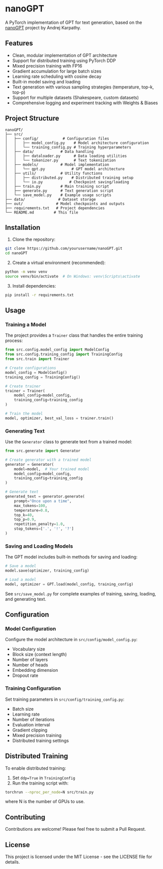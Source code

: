# nanoGPT

A PyTorch implementation of GPT for text generation, based on the [nanoGPT](https://github.com/karpathy/nanoGPT) project by Andrej Karpathy.

## Features

- Clean, modular implementation of GPT architecture
- Support for distributed training using PyTorch DDP
- Mixed precision training with FP16
- Gradient accumulation for large batch sizes
- Learning rate scheduling with cosine decay
- Built-in model saving and loading
- Text generation with various sampling strategies (temperature, top-k, top-p)
- Support for multiple datasets (Shakespeare, custom datasets)
- Comprehensive logging and experiment tracking with Weights & Biases

## Project Structure

```
nanoGPT/
├── src/
│   ├── config/           # Configuration files
│   │   ├── model_config.py    # Model architecture configuration
│   │   └── training_config.py # Training hyperparameters
│   ├── data/            # Data handling
│   │   ├── dataloader.py      # Data loading utilities
│   │   └── tokenizer.py       # Text tokenization
│   ├── models/          # Model implementation
│   │   └── gpt.py            # GPT model architecture
│   ├── utils/           # Utility functions
│   │   ├── distributed.py    # Distributed training setup
│   │   └── io.py            # Checkpoint saving/loading
│   ├── train.py         # Main training script
│   ├── generate.py      # Text generation script
│   └── save_model.py    # Example usage scripts
├── data/               # Dataset storage
├── out/               # Model checkpoints and outputs
├── requirements.txt   # Project dependencies
└── README.md         # This file
```

## Installation

1. Clone the repository:

```bash
git clone https://github.com/yourusername/nanoGPT.git
cd nanoGPT
```

2. Create a virtual environment (recommended):

```bash
python -m venv venv
source venv/bin/activate  # On Windows: venv\Scripts\activate
```

3. Install dependencies:

```bash
pip install -r requirements.txt
```

## Usage

### Training a Model

The project provides a `Trainer` class that handles the entire training process:

```python
from src.config.model_config import ModelConfig
from src.config.training_config import TrainingConfig
from src.train import Trainer

# Create configurations
model_config = ModelConfig()
training_config = TrainingConfig()

# Create trainer
trainer = Trainer(
    model_config=model_config,
    training_config=training_config
)

# Train the model
model, optimizer, best_val_loss = trainer.train()
```

### Generating Text

Use the `Generator` class to generate text from a trained model:

```python
from src.generate import Generator

# Create generator with a trained model
generator = Generator(
    model=model,  # Your trained model
    model_config=model_config,
    training_config=training_config
)

# Generate text
generated_text = generator.generate(
    prompt="Once upon a time",
    max_tokens=100,
    temperature=0.8,
    top_k=40,
    top_p=0.9,
    repetition_penalty=1.0,
    stop_tokens=['.', '!', '?']
)
```

### Saving and Loading Models

The GPT model includes built-in methods for saving and loading:

```python
# Save a model
model.save(optimizer, training_config)

# Load a model
model, optimizer = GPT.load(model_config, training_config)
```

See `src/save_model.py` for complete examples of training, saving, loading, and generating text.

## Configuration

### Model Configuration

Configure the model architecture in `src/config/model_config.py`:

- Vocabulary size
- Block size (context length)
- Number of layers
- Number of heads
- Embedding dimension
- Dropout rate

### Training Configuration

Set training parameters in `src/config/training_config.py`:

- Batch size
- Learning rate
- Number of iterations
- Evaluation interval
- Gradient clipping
- Mixed precision training
- Distributed training settings

## Distributed Training

To enable distributed training:

1. Set `ddp=True` in `TrainingConfig`
2. Run the training script with:

```bash
torchrun --nproc_per_node=N src/train.py
```

where N is the number of GPUs to use.

## Contributing

Contributions are welcome! Please feel free to submit a Pull Request.

## License

This project is licensed under the MIT License - see the LICENSE file for details.
